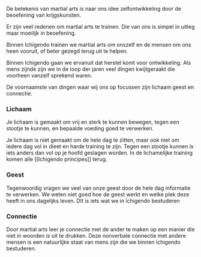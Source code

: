 De betekenis van martial arts is naar ons idee zelfontwikkeling door de beoefening van krijgskunsten. 

Er zijn veel redenen om martial arts te trainen. Die van ons is simpel in uitleg maar moeilijk in beoefening. 

Binnen Ichigendo trainen we martial arts om onszelf en de mensen om ons heen vooruit, of beter gezegd terug uit te helpen. 

Binnen Ichigendo gaan we ervanuit dat herstel komt voor ontwikkeling. Als mens zijnde zijn we in de loop der jaren veel dingen kwijtgeraakt die voorheen vanzelf sprekend waren. 

De voornaamste van dingen waar wij ons op focussen zijn lichaam geest en connectie. 

### Lichaam
Je lichaam is gemaakt om vrij en sterk te kunnen bewegen, tegen een stootje te kunnen, en bepaalde voeding goed te verwerken. 

Je lichaam is niet gemaakt om de hele dag te zitten, maar ook niet om iedere dag vol in dieet en harde training te zijn. Tegen een stootje kunnen is iets anders dan vol op je hoofd geslagen worden. In de lichamelijke training komen alle [[Ichigendo principes]] terug.

### Geest
Tegenwoordig vragen we veel van onze geest door de hele dag informatie te verwerken. We weten niet goed hoe de geest werkt en welke plek deze heeft in ons dagelijks leven. DIt is iets wat we in ichigendo bestuderen

### Connectie
Door martial arts leer je connectie met de ander te maken op een manier die niet in woorden is uit te drukken. Deze nonverbale connectie met andere mensen is een natuurlijke staat van mens zijn die we binnen ichigendo bestuderen. 